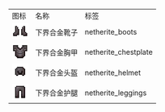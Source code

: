 <table>
	<tablebody>
		<tr>
			<td>图标</td>
			<td>名称</td>
			<td>标签</td>
		</tr>
		<tr>
			<td><img src="mc_icon/combat/netherite_boots.png"></td>
			<td>下界合金靴子</td>
			<td>netherite_boots</td>
		</tr>
		<tr>
			<td><img src="mc_icon/combat/netherite_chestplate.png"></td>
			<td>下界合金胸甲</td>
			<td>netherite_chestplate</td>
		</tr>
		<tr>
			<td><img src="mc_icon/combat/netherite_helmet.png"></td>
			<td>下界合金头盔</td>
			<td>netherite_helmet</td>
		</tr>
		<tr>
			<td><img src="mc_icon/combat/netherite_leggings.png"></td>
			<td>下界合金护腿</td>
			<td>netherite_leggings</td>
		</tr>
	</tablebody>
</table>